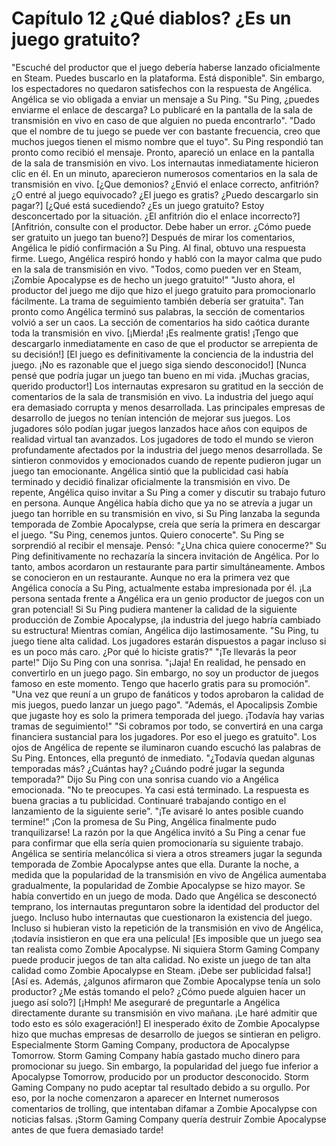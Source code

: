 
# Capítulo 12 ¿Qué diablos? ¿Es un juego gratuito?


"Escuché del productor que el juego debería haberse lanzado oficialmente en Steam. Puedes buscarlo en la plataforma. Está disponible".
Sin embargo, los espectadores no quedaron satisfechos con la respuesta de Angélica.
Angélica se vio obligada a enviar un mensaje a Su Ping.
"Su Ping, ¿puedes enviarme el enlace de descarga? Lo publicaré en la pantalla de la sala de transmisión en vivo en caso de que alguien no pueda encontrarlo".
"Dado que el nombre de tu juego se puede ver con bastante frecuencia, creo que muchos juegos tienen el mismo nombre que el tuyo".
Su Ping respondió tan pronto como recibió el mensaje.
Pronto, apareció un enlace en la pantalla de la sala de transmisión en vivo. Los internautas inmediatamente hicieron clic en él.
En un minuto, aparecieron numerosos comentarios en la sala de transmisión en vivo.
[¿Que demonios? ¿Envió el enlace correcto, anfitrión? ¿O entré al juego equivocado? ¿El juego es gratis? ¿Puedo descargarlo sin pagar?]
[¿Qué está sucediendo? ¿Es un juego gratuito? Estoy desconcertado por la situación. ¿El anfitrión dio el enlace incorrecto?]
[Anfitrión, consulte con el productor. Debe haber un error. ¿Cómo puede ser gratuito un juego tan bueno?]
Después de mirar los comentarios, Angélica le pidió confirmación a Su Ping. Al final, obtuvo una respuesta firme.
Luego, Angélica respiró hondo y habló con la mayor calma que pudo en la sala de transmisión en vivo.
"Todos, como pueden ver en Steam, ¡Zombie Apocalypse es de hecho un juego gratuito!"
"Justo ahora, el productor del juego me dijo que hizo el juego gratuito para promocionarlo fácilmente. La trama de seguimiento también debería ser gratuita".
Tan pronto como Angélica terminó sus palabras, la sección de comentarios volvió a ser un caos. La sección de comentarios ha sido caótica durante toda la transmisión en vivo.
[¡Mierda! ¡Es realmente gratis! ¡Tengo que descargarlo inmediatamente en caso de que el productor se arrepienta de su decisión!]
[El juego es definitivamente la conciencia de la industria del juego. ¡No es razonable que el juego siga siendo desconocido!]
[Nunca pensé que podría jugar un juego tan bueno en mi vida. ¡Muchas gracias, querido productor!]
Los internautas expresaron su gratitud en la sección de comentarios de la sala de transmisión en vivo. La industria del juego aquí era demasiado corrupta y menos desarrollada.
Las principales empresas de desarrollo de juegos no tenían intención de mejorar sus juegos. Los jugadores sólo podían jugar juegos lanzados hace años con equipos de realidad virtual tan avanzados.
Los jugadores de todo el mundo se vieron profundamente afectados por la industria del juego menos desarrollada. Se sintieron conmovidos y emocionados cuando de repente pudieron jugar un juego tan emocionante.
Angélica sintió que la publicidad casi había terminado y decidió finalizar oficialmente la transmisión en vivo.
De repente, Angélica quiso invitar a Su Ping a comer y discutir su trabajo futuro en persona.
Aunque Angélica había dicho que ya no se atrevía a jugar un juego tan horrible en su transmisión en vivo, si Su Ping lanzaba la segunda temporada de Zombie Apocalypse, creía que sería la primera en descargar el juego.
"Su Ping, cenemos juntos. Quiero conocerte".
Su Ping se sorprendió al recibir el mensaje. Pensó: "¿Una chica quiere conocerme?"
Su Ping definitivamente no rechazaría la sincera invitación de Angélica. Por lo tanto, ambos acordaron un restaurante para partir simultáneamente.
Ambos se conocieron en un restaurante. Aunque no era la primera vez que Angélica conocía a Su Ping, actualmente estaba impresionada por él.
¡La persona sentada frente a Angélica era un genio productor de juegos con un gran potencial!
Si Su Ping pudiera mantener la calidad de la siguiente producción de Zombie Apocalypse, ¡la industria del juego habría cambiado su estructura!
Mientras comían, Angélica dijo lastimosamente.
"Su Ping, tu juego tiene alta calidad. Los jugadores estarán dispuestos a pagar incluso si es un poco más caro. ¿Por qué lo hiciste gratis?"
"¡Te llevarás la peor parte!"
Dijo Su Ping con una sonrisa.
"¡Jaja! En realidad, he pensado en convertirlo en un juego pago. Sin embargo, no soy un productor de juegos famoso en este momento. Tengo que hacerlo gratis para su promoción".
"Una vez que reuní a un grupo de fanáticos y todos aprobaron la calidad de mis juegos, puedo lanzar un juego pago".
"Además, el Apocalipsis Zombie que jugaste hoy es solo la primera temporada del juego. ¡Todavía hay varias tramas de seguimiento!"
"Si cobramos por todo, se convertirá en una carga financiera sustancial para los jugadores. Por eso el juego es gratuito".
Los ojos de Angélica de repente se iluminaron cuando escuchó las palabras de Su Ping. Entonces, ella preguntó de inmediato.
"¿Todavía quedan algunas temporadas más? ¿Cuántas hay? ¿Cuándo podré jugar la segunda temporada?"
Dijo Su Ping con una sonrisa cuando vio a Angélica emocionada.
"No te preocupes. Ya casi está terminado. La respuesta es buena gracias a tu publicidad. Continuaré trabajando contigo en el lanzamiento de la siguiente serie".
"¡Te avisaré lo antes posible cuando termine!"
¡Con la promesa de Su Ping, Angélica finalmente pudo tranquilizarse!
La razón por la que Angélica invitó a Su Ping a cenar fue para confirmar que ella sería quien promocionaría su siguiente trabajo.
Angélica se sentiría melancólica si viera a otros streamers jugar la segunda temporada de Zombie Apocalypse antes que ella. 
Durante la noche, a medida que la popularidad de la transmisión en vivo de Angélica aumentaba gradualmente, la popularidad de Zombie Apocalypse se hizo mayor. Se había convertido en un juego de moda.
Dado que Angélica se desconectó temprano, los internautas preguntaron sobre la identidad del productor del juego.
Incluso hubo internautas que cuestionaron la existencia del juego. Incluso si hubieran visto la repetición de la transmisión en vivo de Angélica, ¡todavía insistieron en que era una película!
[Es imposible que un juego sea tan realista como Zombie Apocalypse. Ni siquiera Storm Gaming Company puede producir juegos de tan alta calidad. No existe un juego de tan alta calidad como Zombie Apocalypse en Steam. ¡Debe ser publicidad falsa!]
[Así es. Además, ¿algunos afirmaron que Zombie Apocalypse tenía un solo productor? ¿Me estás tomando el pelo? ¿Cómo puede alguien hacer un juego así solo?]
[¡Hmph! Me aseguraré de preguntarle a Angélica directamente durante su transmisión en vivo mañana. ¡Le haré admitir que todo esto es sólo exageración!]
El inesperado éxito de Zombie Apocalypse hizo que muchas empresas de desarrollo de juegos se sintieran en peligro. Especialmente Storm Gaming Company, productora de Apocalypse Tomorrow.
Storm Gaming Company había gastado mucho dinero para promocionar su juego. Sin embargo, la popularidad del juego fue inferior a Apocalypse Tomorrow, producido por un productor desconocido.
Storm Gaming Company no pudo aceptar tal resultado debido a su orgullo.
Por eso, por la noche comenzaron a aparecer en Internet numerosos comentarios de trolling, que intentaban difamar a Zombie Apocalypse con noticias falsas.
¡Storm Gaming Company quería destruir Zombie Apocalypse antes de que fuera demasiado tarde!
